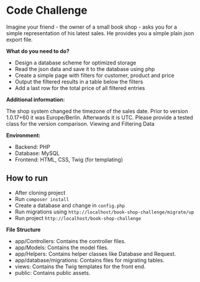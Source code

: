 # Code Challenge

Imagine your friend - the owner of a small book shop - asks you for a simple representation of his latest sales.
He provides you a simple plain json export file.

**What do you need to do?**

- Design a database scheme for optimized storage
- Read the json data and save it to the database using php
- Create a simple page with filters for customer, product and price
- Output the filtered results in a table below the filters
- Add a last row for the total price of all filtered entries
  
**Additional information:**

The shop system changed the timezone of the sales date.
Prior to version 1.0.17+60 it was Europe/Berlin.
Afterwards it is UTC. Please provide a tested class for the version comparison.
Viewing and Filtering Data

**Environment:**

- Backend: PHP
-	Database: MySQL
-	Frontend: HTML, CSS, Twig (for templating)

## How to run

- After cloning project
- Run `composer install`
- Create a database and change in `config.php`
- Run migrations using `http://localhost/book-shop-challenge/migrate/up`
- Run project `http://localhost/book-shop-challenge`

**File Structure**

- app/Controllers: Contains the controller files.
- app/Models: Contains the model files.
-	app/Helpers: Contains helper classes like Database and Request.
-	app/database/migrations: Contains files for migrating tables.
-	views: Contains the Twig templates for the front end.
-	public: Contains public assets.
